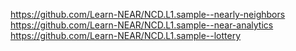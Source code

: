 https://github.com/Learn-NEAR/NCD.L1.sample--nearly-neighbors
https://github.com/Learn-NEAR/NCD.L1.sample--near-analytics
https://github.com/Learn-NEAR/NCD.L1.sample--lottery
